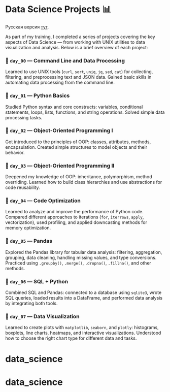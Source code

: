 # Data Science Projects 📊

Русская версия [тут](https://github.com/enaenaenahm/data_science/blob/main/README_RUS.md).

As part of my training, I completed a series of projects covering the key aspects of Data Science — from working with UNIX utilities to data visualization and analysis. Below is a brief overview of each project:

### 🔹 `day_00` — Command Line and Data Processing

Learned to use UNIX tools (`curl`, `sort`, `uniq`, `jq`, `sed`, `cat`) for collecting, filtering, and preprocessing text and JSON data. Gained basic skills in automating data processing from the command line.

### 🔹 `day_01` — Python Basics

Studied Python syntax and core constructs: variables, conditional statements, loops, lists, functions, and string operations. Solved simple data processing tasks.

### 🔹 `day_02` — Object-Oriented Programming I

Got introduced to the principles of OOP: classes, attributes, methods, encapsulation. Created simple structures to model objects and their behavior.

### 🔹 `day_03` — Object-Oriented Programming II

Deepened my knowledge of OOP: inheritance, polymorphism, method overriding. Learned how to build class hierarchies and use abstractions for code reusability.

### 🔹 `day_04` — Code Optimization

Learned to analyze and improve the performance of Python code. Compared different approaches to iterations (`for`, `iterrows`, `apply`, vectorization), used profiling, and applied downcasting methods for memory optimization.

### 🔹 `day_05` — Pandas

Explored the Pandas library for tabular data analysis: filtering, aggregation, grouping, data cleaning, handling missing values, and type conversions. Practiced using `.groupby()`, `.merge()`, `.dropna()`, `.fillna()`, and other methods.

### 🔹 `day_06` — SQL + Python

Combined SQL and Pandas: connected to a database using `sqlite3`, wrote SQL queries, loaded results into a DataFrame, and performed data analysis by integrating both tools.

### 🔹 `day_07` — Data Visualization

Learned to create plots with `matplotlib`, `seaborn`, and `plotly`: histograms, boxplots, line charts, heatmaps, and interactive visualizations. Understood how to choose the right chart type for different data and tasks.





# data_science
# data_science
